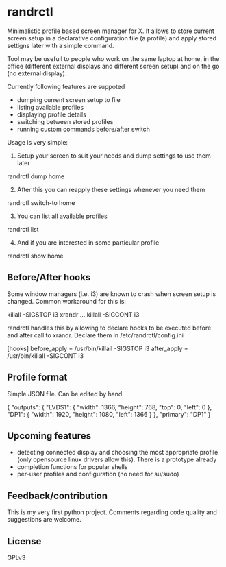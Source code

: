 randrctl
========

Minimalistic profile based screen manager for X. It allows to store current screen setup in a declarative configuration file (a profile) and apply stored settigns later with a simple command.

Tool may be usefull to people who work on the same laptop at home, in the office (different external displays and different screen setup) and on the go (no external display).

Currently following features are suppoted
* dumping current screen setup to file
* listing available profiles
* displaying profile details
* switching between stored profiles
* running custom commands before/after switch

Usage is very simple:

1. Setup your screen to suit your needs and dump settings to use them later

  randrctl dump home

2. After this you can reapply these settings whenever you need them

  randrctl switch-to home
  
3. You can list all available profiles

  randrctl list
  
4. And if you are interested in some particular profile

  randrctl show home
  

Before/After hooks
------------------

Some window managers (i.e. i3) are known to crash when screen setup is changed. Common workaround for this is:

  killall -SIGSTOP i3
  xrandr ...
  killall -SIGCONT i3

randrctl handles this by allowing to declare hooks to be executed before and after call to xrandr. Declare them in /etc/randrctl/config.ini

  [hooks]
  before_apply = /usr/bin/killall -SIGSTOP i3
  after_apply = /usr/bin/killall -SIGCONT i3


Profile format
--------------

Simple JSON file. Can be edited by hand.

  {
    "outputs": {
      "LVDS1": {
        "width": 1366,
        "height": 768,
        "top": 0,
        "left": 0
      },
      "DP1": {
        "width": 1920,
        "height": 1080,
        "left": 1366
      }
    },
    "primary": "DP1"
  }


Upcoming features
-----------------

* detecting connected display and choosing the most appropriate profile (only opensource linux drivers allow this). There is a prototype already
* completion functions for popular shells
* per-user profiles and configuration (no need for su/sudo)


Feedback/contribution
---------------------

This is my very first python project. Comments regarding code quality and suggestions are welcome. 


License
-------
GPLv3
